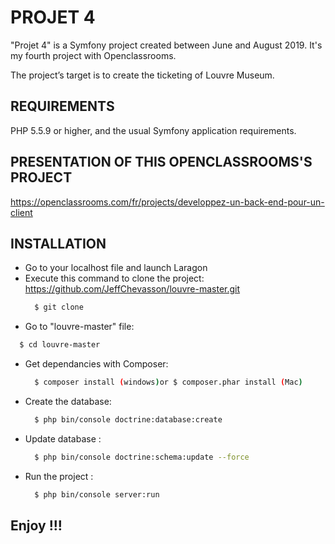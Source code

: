 PROJET 4
========

"Projet 4" is a Symfony project created between June and August 2019. It's my fourth project with Openclassrooms.

The project’s target is to create the ticketing of Louvre Museum.

REQUIREMENTS
------------

PHP 5.5.9 or higher,
and the usual Symfony application requirements.

PRESENTATION OF THIS OPENCLASSROOMS'S PROJECT
---------------------------------------------


https://openclassrooms.com/fr/projects/developpez-un-back-end-pour-un-client


INSTALLATION
------------


* Go to your localhost file and launch Laragon
* Execute this command to clone the project: https://github.com/JeffChevasson/louvre-master.git
  ```bash 
    $ git clone 
  ```
 * Go to "louvre-master" file: 
  ```bash 
    $ cd louvre-master
  ```
* Get dependancies with Composer: 
  ```bash
    $ composer install (windows)or $ composer.phar install (Mac)
  ```
* Create the database: 
  ```bash
    $ php bin/console doctrine:database:create
  ```
* Update database : 
  ```bash
    $ php bin/console doctrine:schema:update --force
  ```
* Run the project : 
  ```bash
    $ php bin/console server:run
  ```

Enjoy !!!
---------
